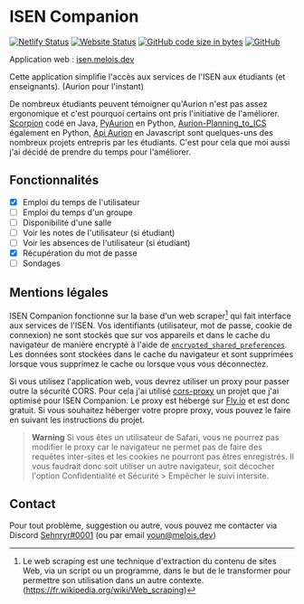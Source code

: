 # ISEN Companion

[![Netlify Status](https://img.shields.io/netlify/6309014f-efa4-4fce-a934-37abf996f123)](https://app.netlify.com/sites/isen-companion/deploys)
[![Website Status](https://img.shields.io/website?url=https%3A%2F%2Fisen.melois.dev)][website-url]
[![GitHub code size in bytes](https://img.shields.io/github/languages/code-size/sehnryr/isen_companion)](#)
[![GitHub](https://img.shields.io/github/license/sehnryr/isen_companion)](#)

Application web : [isen.melois.dev][website-url]

Cette application simplifie l'accès aux services de l'ISEN aux étudiants (et enseignants). (Aurion pour l'instant)

De nombreux étudiants peuvent témoigner qu'Aurion n'est pas assez ergonomique et c'est pourquoi certains ont pris l'initiative de l'améliorer. [Scorpion](https://github.com/LiamAbyss/Scorpion) codé en Java, [PyAurion](https://github.com/MylowMntr/PyAurion) en Python, [Aurion-Planning_to_ICS](https://github.com/Victor-Loos/Aurion-Planning_to_ICS) également en Python, [Api Aurion](https://github.com/nicolegrimpeur/apiAurion) en Javascript sont quelques-uns des nombreux projets entrepris par les étudiants. C'est pour cela que moi aussi j'ai décidé de prendre du temps pour l'améliorer.

[website-url]: https://isen.melois.dev/

## Fonctionnalités

- [x] Emploi du temps de l'utilisateur
- [ ] Emploi du temps d'un groupe
- [ ] Disponibilité d'une salle
- [ ] Voir les notes de l'utilisateur (si étudiant)
- [ ] Voir les absences de l'utilisateur (si étudiant)
- [x] Récupération du mot de passe
- [ ] Sondages

## Mentions légales

ISEN Companion fonctionne sur la base d'un web scraper[^1] qui fait interface aux services de l'ISEN. Vos identifiants (utilisateur, mot de passe, cookie de connexion) ne sont stockés que sur vos appareils et dans le cache du navigateur de manière encrypté à l'aide de [`encrypted_shared_preferences`](https://pub.dev/packages/encrypted_shared_preferences). Les données sont stockées dans le cache du navigateur et sont supprimées lorsque vous supprimez le cache ou lorsque vous vous déconnectez.

Si vous utilisez l'application web, vous devrez utiliser un proxy pour passer outre la sécurité CORS. Pour cela j'ai utilisé [cors-proxy](https://github.com/sehnryr/cors-proxy) un projet que j'ai optimisé pour ISEN Companion. Le proxy est hébergé sur [Fly.io](https://fly.io/) et est donc gratuit. Si vous souhaitez héberger votre propre proxy, vous pouvez le faire en suivant les instructions du projet.

> **Warning**
> Si vous êtes un utilisateur de Safari, vous ne pourrez pas modifier le proxy car le navigateur ne permet pas de faire des requêtes inter-sites et les cookies ne pourront pas êtres enregistrés. Il vous faudrait donc soit utiliser un autre navigateur, soit décocher l'option Confidentialité et Sécurité > Empêcher le suivi intersite.

[^1]: Le web scraping est une technique d'extraction du contenu de sites Web, via un script ou un programme, dans le but de le transformer pour permettre son utilisation dans un autre contexte. (https://fr.wikipedia.org/wiki/Web_scraping)

## Contact

Pour tout problème, suggestion ou autre, vous pouvez me contacter via Discord [Sehnryr#0001](https://discord.com/users/230563291146092545) (ou par email [youn@melois.dev](mailto:youn@melois.dev))